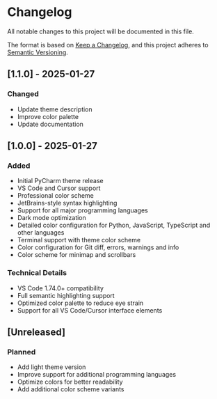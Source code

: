 # Changelog

All notable changes to this project will be documented in this file.

The format is based on [Keep a Changelog](https://keepachangelog.com/en/1.0.0/),
and this project adheres to [Semantic Versioning](https://semver.org/spec/v2.0.0.html).


## [1.1.0] - 2025-01-27

### Changed
- Update theme description
- Improve color palette
- Update documentation

## [1.0.0] - 2025-01-27

### Added
- Initial PyCharm theme release
- VS Code and Cursor support
- Professional color scheme
- JetBrains-style syntax highlighting
- Support for all major programming languages
- Dark mode optimization
- Detailed color configuration for Python, JavaScript, TypeScript and other languages
- Terminal support with theme color scheme
- Color configuration for Git diff, errors, warnings and info
- Color scheme for minimap and scrollbars

### Technical Details
- VS Code 1.74.0+ compatibility
- Full semantic highlighting support
- Optimized color palette to reduce eye strain
- Support for all VS Code/Cursor interface elements

## [Unreleased]

### Planned
- Add light theme version
- Improve support for additional programming languages
- Optimize colors for better readability
- Add additional color scheme variants
